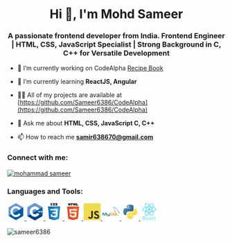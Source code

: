 <h1 align="center">Hi 👋, I'm Mohd Sameer</h1>
<h3 align="center">A passionate frontend developer from India. Frontend Engineer | HTML, CSS, JavaScript Specialist | Strong Background in C, C++ for Versatile Development</h3>

- 🔭 I’m currently working on CodeAlpha [Recipe Book](https://www.linkedin.com/posts/mohammad-sameer-4b0942275_recipebook-codealpha-webapp-activity-7155477503061413888-8Fum?utm_source=share&utm_medium=member_desktop)

- 🌱 I’m currently learning **ReactJS, Angular**

- 👨‍💻 All of my projects are available at [https://github.com/Sameer6386/CodeAlpha](https://github.com/Sameer6386/CodeAlpha)

- 💬 Ask me about **HTML, CSS, JavaScript C, C++**

- 📫 How to reach me **samir638670@gmail.com**

<h3 align="left">Connect with me:</h3>
<p align="left">
<a href="https://linkedin.com/in/mohammad sameer" target="blank"><img align="center" src="https://raw.githubusercontent.com/rahuldkjain/github-profile-readme-generator/master/src/images/icons/Social/linked-in-alt.svg" alt="mohammad sameer" height="30" width="40" /></a>
</p>

<h3 align="left">Languages and Tools:</h3>
<p align="left"> <a href="https://www.cprogramming.com/" target="_blank" rel="noreferrer"> <img src="https://raw.githubusercontent.com/devicons/devicon/master/icons/c/c-original.svg" alt="c" width="40" height="40"/> </a> <a href="https://www.w3schools.com/cpp/" target="_blank" rel="noreferrer"> <img src="https://raw.githubusercontent.com/devicons/devicon/master/icons/cplusplus/cplusplus-original.svg" alt="cplusplus" width="40" height="40"/> </a> <a href="https://www.w3schools.com/css/" target="_blank" rel="noreferrer"> <img src="https://raw.githubusercontent.com/devicons/devicon/master/icons/css3/css3-original-wordmark.svg" alt="css3" width="40" height="40"/> </a> <a href="https://www.w3.org/html/" target="_blank" rel="noreferrer"> <img src="https://raw.githubusercontent.com/devicons/devicon/master/icons/html5/html5-original-wordmark.svg" alt="html5" width="40" height="40"/> </a> <a href="https://developer.mozilla.org/en-US/docs/Web/JavaScript" target="_blank" rel="noreferrer"> <img src="https://raw.githubusercontent.com/devicons/devicon/master/icons/javascript/javascript-original.svg" alt="javascript" width="40" height="40"/> </a> <a href="https://www.mysql.com/" target="_blank" rel="noreferrer"> <img src="https://raw.githubusercontent.com/devicons/devicon/master/icons/mysql/mysql-original-wordmark.svg" alt="mysql" width="40" height="40"/> </a> <a href="https://www.python.org" target="_blank" rel="noreferrer"> <img src="https://raw.githubusercontent.com/devicons/devicon/master/icons/python/python-original.svg" alt="python" width="40" height="40"/> </a> <a href="https://reactjs.org/" target="_blank" rel="noreferrer"> <img src="https://raw.githubusercontent.com/devicons/devicon/master/icons/react/react-original-wordmark.svg" alt="react" width="40" height="40"/> </a> </p>

<p><img align="center" src="https://github-readme-stats.vercel.app/api/top-langs?username=sameer6386&show_icons=true&locale=en&layout=compact" alt="sameer6386" /></p>
